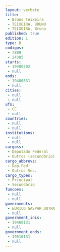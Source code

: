 ```yaml
---
layout: verbete
title:
 - Bruno Teixeira
 - TEIXEIRA, BRUNO
 - TEIXEIRA, Bruno
published: true
edition: 1  
type: B
codigos: 
 - 7809
 - 24385
starts: 
 - 19480202
 - null 
ends: 
 - 19480831
 - null 
cities: 
 - null 
 - null 
ufs: 
 - CE
 - null 
countries: 
 - null 
 - null 
institutions: 
 - null 
 - null 
cargoss: 
 - Deputado Federal
 - Outros (secundário)
cargo_abbrevs: 
 - Dep.Fed.
 - Outros Sec.
cargo_types: 
 - Principal
 - Secundário
funcoes: 
 - null 
 - null 
governments: 
 - EURICO GASPAR DUTRA
 - null 
government_inis: 
 - 19460131
 - null 
government_ends: 
 - 19510131
 - null 
---
```


